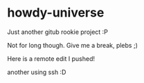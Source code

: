 # howdy-universe
Just another gitub rookie project :P

Not for long though. Give me a break, plebs ;)

Here is a remote edit I pushed!

another using ssh :D

